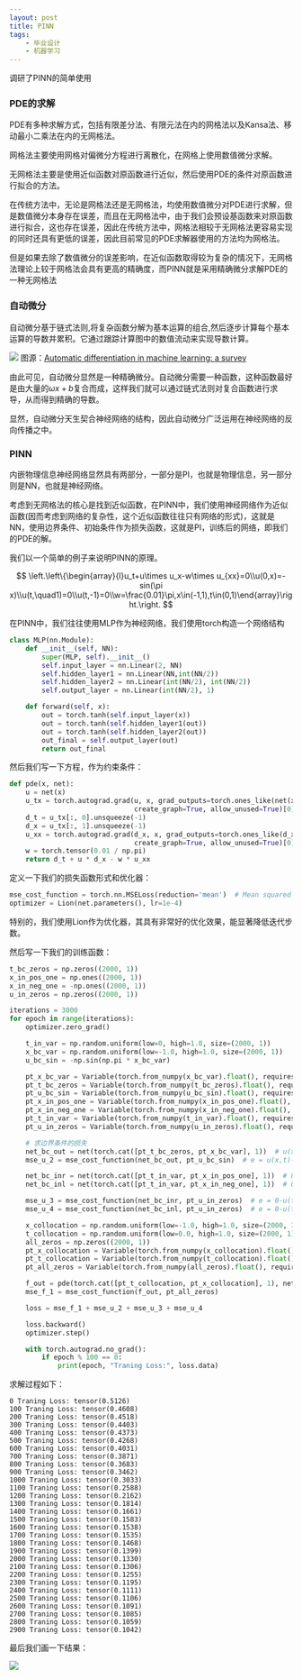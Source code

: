 ```yaml
---
layout: post
title: PINN
tags: 
    - 毕业设计
    - 机器学习
---
```


调研了PINN的简单使用

### PDE的求解

PDE有多种求解方式，包括有限差分法、有限元法在内的网格法以及Kansa法、移动最小二乘法在内的无网格法。

网格法主要使用网格对偏微分方程进行离散化，在网格上使用数值微分求解。

无网格法主要是使用近似函数对原函数进行近似，然后使用PDE的条件对原函数进行拟合的方法。

在传统方法中，无论是网格法还是无网格法，均使用数值微分对PDE进行求解，但是数值微分本身存在误差，而且在无网格法中，由于我们会预设基函数来对原函数进行拟合，这也存在误差，因此在传统方法中，网格法相较于无网格法更容易实现的同时还具有更低的误差，因此目前常见的PDE求解器使用的方法均为网格法。

但是如果去除了数值微分的误差影响，在近似函数取得较为复杂的情况下，无网格法理论上较于网格法会具有更高的精确度，而PINN就是采用精确微分求解PDE的一种无网格法

### 自动微分

自动微分基于链式法则,将复杂函数分解为基本运算的组合,然后逐步计算每个基本运算的导数并累积。它通过跟踪计算图中的数值流动来实现导数计算。

![](/assets/img/毕业设计/自动微分.png)
图源：[Automatic differentiation in machine learning: a survey](https://arxiv.org/pdf/1502.05767.pdf)

由此可见，自动微分显然是一种精确微分。自动微分需要一种函数，这种函数最好是由大量的$\omega x + b$复合而成，这样我们就可以通过链式法则对复合函数进行求导，从而得到精确的导数。

显然，自动微分天生契合神经网络的结构，因此自动微分广泛运用在神经网络的反向传播之中。

### PINN

内嵌物理信息神经网络显然具有两部分，一部分是PI，也就是物理信息，另一部分则是NN，也就是神经网络。

考虑到无网格法的核心是找到近似函数，在PINN中，我们使用神经网络作为近似函数(因而考虑到网络的复杂性，这个近似函数往往只有网络的形式)，这就是NN，使用边界条件、初始条件作为损失函数，这就是PI，训练后的网络，即我们的PDE的解。

我们以一个简单的例子来说明PINN的原理。

$$
\left.\left\{\begin{array}{l}u_t+u\times u_x-w\times u_{xx}=0\\u(0,x)=-sin(\pi x)\\u(t,\quad1)=0\\u(t,-1)=0\\w=\frac{0.01}\pi,x\in(-1,1),t\in(0,1)\end{array}\right.\right.
$$

在PINN中，我们往往使用MLP作为神经网络，我们使用torch构造一个网络结构

```python
class MLP(nn.Module):
    def __init__(self, NN): 
        super(MLP, self).__init__()
        self.input_layer = nn.Linear(2, NN)
        self.hidden_layer1 = nn.Linear(NN,int(NN/2))
        self.hidden_layer2 = nn.Linear(int(NN/2), int(NN/2))  
        self.output_layer = nn.Linear(int(NN/2), 1)

    def forward(self, x): 
        out = torch.tanh(self.input_layer(x))
        out = torch.tanh(self.hidden_layer1(out))
        out = torch.tanh(self.hidden_layer2(out))
        out_final = self.output_layer(out)
        return out_final
```

然后我们写一下方程，作为约束条件：

```python
def pde(x, net):
    u = net(x)
    u_tx = torch.autograd.grad(u, x, grad_outputs=torch.ones_like(net(x)),
                               create_graph=True, allow_unused=True)[0]  
    d_t = u_tx[:, 0].unsqueeze(-1)
    d_x = u_tx[:, 1].unsqueeze(-1)
    u_xx = torch.autograd.grad(d_x, x, grad_outputs=torch.ones_like(d_x),
                               create_graph=True, allow_unused=True)[0][:,1].unsqueeze(-1) 
    w = torch.tensor(0.01 / np.pi)
    return d_t + u * d_x - w * u_xx  
```

定义一下我们的损失函数形式和优化器：

```python
mse_cost_function = torch.nn.MSELoss(reduction='mean')  # Mean squared error
optimizer = Lion(net.parameters(), lr=1e-4)
```

特别的，我们使用Lion作为优化器，其具有非常好的优化效果，能显著降低迭代步数。

然后写一下我们的训练函数：



```python
t_bc_zeros = np.zeros((2000, 1))
x_in_pos_one = np.ones((2000, 1))
x_in_neg_one = -np.ones((2000, 1))
u_in_zeros = np.zeros((2000, 1))

iterations = 3000
for epoch in range(iterations):
    optimizer.zero_grad()  

    t_in_var = np.random.uniform(low=0, high=1.0, size=(2000, 1))
    x_bc_var = np.random.uniform(low=-1.0, high=1.0, size=(2000, 1))
    u_bc_sin = -np.sin(np.pi * x_bc_var)

    pt_x_bc_var = Variable(torch.from_numpy(x_bc_var).float(), requires_grad=False)
    pt_t_bc_zeros = Variable(torch.from_numpy(t_bc_zeros).float(), requires_grad=False)
    pt_u_bc_sin = Variable(torch.from_numpy(u_bc_sin).float(), requires_grad=False)
    pt_x_in_pos_one = Variable(torch.from_numpy(x_in_pos_one).float(), requires_grad=False)
    pt_x_in_neg_one = Variable(torch.from_numpy(x_in_neg_one).float(), requires_grad=False)
    pt_t_in_var = Variable(torch.from_numpy(t_in_var).float(), requires_grad=False)
    pt_u_in_zeros = Variable(torch.from_numpy(u_in_zeros).float(), requires_grad=False)

    # 求边界条件的损失
    net_bc_out = net(torch.cat([pt_t_bc_zeros, pt_x_bc_var], 1))  # u(x,t)的输出
    mse_u_2 = mse_cost_function(net_bc_out, pt_u_bc_sin)  # e = u(x,t)-(-sin(pi*x))

    net_bc_inr = net(torch.cat([pt_t_in_var, pt_x_in_pos_one], 1))  # 0=u(t,1) 
    net_bc_inl = net(torch.cat([pt_t_in_var, pt_x_in_neg_one], 1))  # 0=u(t,-1) 

    mse_u_3 = mse_cost_function(net_bc_inr, pt_u_in_zeros)  # e = 0-u(t,1)
    mse_u_4 = mse_cost_function(net_bc_inl, pt_u_in_zeros)  # e = 0-u(t,-1)

    x_collocation = np.random.uniform(low=-1.0, high=1.0, size=(2000, 1))
    t_collocation = np.random.uniform(low=0.0, high=1.0, size=(2000, 1))
    all_zeros = np.zeros((2000, 1))
    pt_x_collocation = Variable(torch.from_numpy(x_collocation).float(), requires_grad=True)
    pt_t_collocation = Variable(torch.from_numpy(t_collocation).float(), requires_grad=True)
    pt_all_zeros = Variable(torch.from_numpy(all_zeros).float(), requires_grad=False)

    f_out = pde(torch.cat([pt_t_collocation, pt_x_collocation], 1), net)  # f(x,t)的输出
    mse_f_1 = mse_cost_function(f_out, pt_all_zeros)

    loss = mse_f_1 + mse_u_2 + mse_u_3 + mse_u_4

    loss.backward()  
    optimizer.step() 

    with torch.autograd.no_grad():
        if epoch % 100 == 0:
            print(epoch, "Traning Loss:", loss.data)
```

求解过程如下：
```shell
0 Traning Loss: tensor(0.5126)
100 Traning Loss: tensor(0.4608)
200 Traning Loss: tensor(0.4518)
300 Traning Loss: tensor(0.4403)
400 Traning Loss: tensor(0.4373)
500 Traning Loss: tensor(0.4268)
600 Traning Loss: tensor(0.4031)
700 Traning Loss: tensor(0.3871)
800 Traning Loss: tensor(0.3683)
900 Traning Loss: tensor(0.3462)
1000 Traning Loss: tensor(0.3033)
1100 Traning Loss: tensor(0.2588)
1200 Traning Loss: tensor(0.2162)
1300 Traning Loss: tensor(0.1814)
1400 Traning Loss: tensor(0.1661)
1500 Traning Loss: tensor(0.1583)
1600 Traning Loss: tensor(0.1538)
1700 Traning Loss: tensor(0.1535)
1800 Traning Loss: tensor(0.1468)
1900 Traning Loss: tensor(0.1399)
2000 Traning Loss: tensor(0.1330)
2100 Traning Loss: tensor(0.1306)
2200 Traning Loss: tensor(0.1255)
2300 Traning Loss: tensor(0.1195)
2400 Traning Loss: tensor(0.1111)
2500 Traning Loss: tensor(0.1106)
2600 Traning Loss: tensor(0.1091)
2700 Traning Loss: tensor(0.1085)
2800 Traning Loss: tensor(0.1059)
2900 Traning Loss: tensor(0.1042)
```

最后我们画一下结果：

![](/assets/img/毕业设计/PINNTorch.png)
